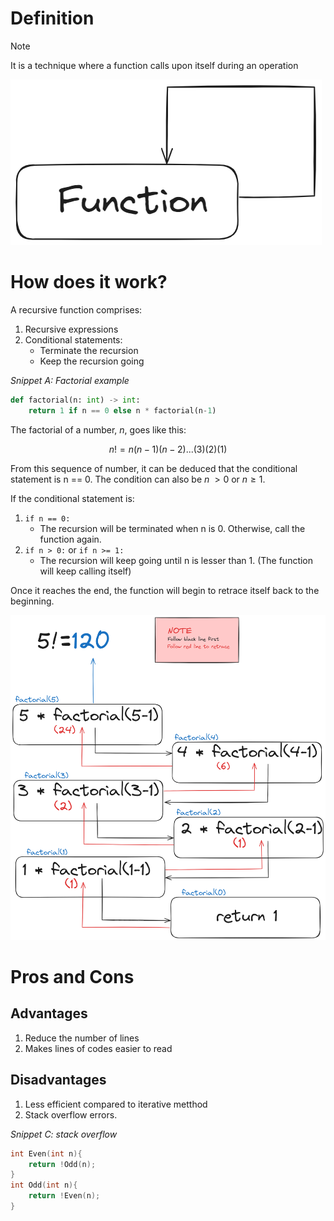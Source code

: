 # Definition

>[!NOTE]
>It is a technique where a function calls upon itself during an operation

![Basic-Recursion](../Diagrams/Basic-Recursion.png)

# How does it work?

A recursive function comprises: 
1. Recursive expressions
2. Conditional statements:
	- Terminate the recursion
	- Keep the recursion going

*Snippet A: Factorial example*

```python
def factorial(n: int) -> int:
	return 1 if n == 0 else n * factorial(n-1)
```

The factorial of a number, $n$, goes like this:

$$n! = n(n-1)(n-2)...(3)(2)(1)$$

From this sequence of number, it can be deduced that the conditional statement is n \== 0. The condition can also be $n \; > 0 \text{ or } n \geq 1$. 

If the conditional statement is:
1. `if n == 0: `
	- The recursion will be terminated when n is 0. Otherwise, call the function again. 
2. `if n > 0:` or `if n >= 1:`
	- The recursion will keep going until n is lesser than 1. (The function will keep calling itself)

Once it reaches the end, the function will begin to retrace itself back to the beginning. 

![Recursive Factorial](../Diagrams/recursive%20factorial.png)

# Pros and Cons

## Advantages

1. Reduce the number of lines 
2. Makes lines of codes easier to read

## Disadvantages

1. Less efficient compared to iterative metthod
2. Stack overflow errors.

*Snippet C: stack overflow*

```cpp
int Even(int n){
	return !Odd(n);
}
int Odd(int n){
	return !Even(n);
}
```